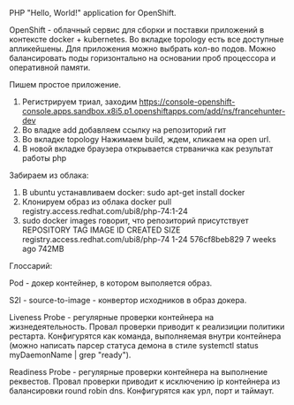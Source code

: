 PHP "Hello, World!" application for OpenShift.

OpenShift - облачный сервис для сборки и поставки приложений в контексте docker + kubernetes.
Во вкладке topology есть все доступные апликейшены. Для приложения можно выбрать кол-во подов. Можно балансировать поды горизонтально на основании проб процессора и оперативной памяти.

Пишем простое приложение.
1) Регистрируем триал, заходим https://console-openshift-console.apps.sandbox.x8i5.p1.openshiftapps.com/add/ns/francehunter-dev
2) Во владке add добавляем ссылку на репозиторий гит
3) Во вкладке topology Нажимаем build, ждем, кликаем на open url.
4) В новой вкладке браузера открывается стрваничка как результат работы php

Забираем из облака:
1) В ubuntu устанавливаем docker: sudo apt-get install docker
2) Клонируем образ из облака docker pull registry.access.redhat.com/ubi8/php-74:1-24
3)  sudo docker images говорит, что репозиторий присутствует
REPOSITORY                               TAG       IMAGE ID       CREATED       SIZE
registry.access.redhat.com/ubi8/php-74   1-24      576cf8beb829   7 weeks ago   742MB

Глоссарий:

Pod - докер контейнер, в котором выполяется образ.

S2I - source-to-image - конвертор исходников в образ докера.

Liveness Probe - регулярные проверки контейнера на жизнедеятельность. Провал проверки приводит к реализиции политики рестарта. Конфигурятся как команда, выполняемая внутри контейнера (можно написать парсер статуса демона в стиле systemctl status myDaemonName | grep "ready").

Readiness Probe - регулярные проверки контейнера на выполнение реквестов. Провал проверки приводит к исключению ip контейнера из балансировки round robin dns. Конфигурятся как урл, порт и таймаут.

